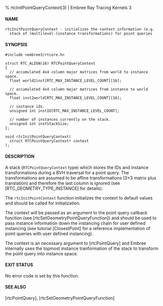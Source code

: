 % rtcInitPointQueryContext(3) | Embree Ray Tracing Kernels 3

#### NAME

    rtcInitPointQueryContext - initializes the context information (e.g.
      stack of (multilevel-)instance transformations) for point queries

#### SYNOPSIS

    #include <embree3/rtcore.h>

    struct RTC_ALIGN(16) RTCPointQueryContext
    {
      // accumulated 4x4 column major matrices from world to instance space.
      float world2inst[RTC_MAX_INSTANCE_LEVEL_COUNT][16];
      
      // accumulated 4x4 column major matrices from instance to world space.
      float inst2world[RTC_MAX_INSTANCE_LEVEL_COUNT][16];

      // instance ids.
      unsigned int instID[RTC_MAX_INSTANCE_LEVEL_COUNT];
      
      // number of instances currently on the stack.
      unsigned int instStackSize;
    };

    void rtcInitPointQueryContext(
      struct RTCPointQueryContext* context
    );

#### DESCRIPTION

A stack (`RTCPointQueryContext` type) which stores the IDs and instance
transformations during a BVH traversal for a point query. The transformations
are assumed to be affine transformations (3×3 matrix plus translation) and
therefore the last column is ignored (see [RTC_GEOMETRY_TYPE_INSTANCE] for
details).

The `rtcInitPointContext` function initializes the context to
default values and should be called for initialization.

The context will be passed as an argument to the point query callback function
(see [rtcSetGeometryPointQueryFunction]) and should be used to pass instance
information down the instancing chain for user defined instancing (see
tutorial [ClosestPoint] for a reference implementation of point queries with
user defined instancing).

The context is an necessary argument to [rtcPointQuery] and Embree internally
uses the topmost instance tranformation of the stack to transform the point
query into instance space.

#### EXIT STATUS

No error code is set by this function.

#### SEE ALSO

[rtcPointQuery], [rtcSetGeometryPointQueryFunction]
